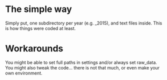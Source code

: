 # The simple way

Simply put, one subdirectory per year (e.g. _2015), and text files inside.
This is how things were coded at least.

# Workarounds

You might be able to set full paths in settings and/or always set raw_data.
You might also tweak the code... there is not that much, or even make your own environment.
